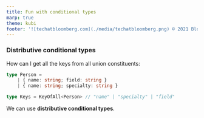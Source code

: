 ```yaml
---
title: Fun with conditional types
marp: true
theme: kubi
footer: '![techatbloomberg.com](./media/techatbloomberg.png) © 2021 Bloomberg Finance L.P. All rights reserved. ![techatbloomberg.com](./media/bloomberg.png)'
---
```


### Distributive conditional types

<question>
How can I get all the keys from all union constituents:

```ts
type Person =
    | { name: string; field: string }
    | { name: string; specialty: string }

type Keys = KeyOfAll<Person> // "name" | "specialty" | "field"
```
</question>
<answer>

We can use **distributive conditional types**.

</answer>
